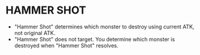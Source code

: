 # HAMMER SHOT

*   "Hammer Shot" determines which monster to destroy using current ATK, not original ATK.
*   "Hammer Shot" does not target. You determine which monster is destroyed when "Hammer Shot" resolves.
